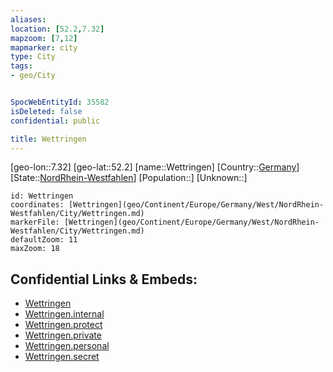 ```yaml
---
aliases: 
location: [52.2,7.32]
mapzoom: [7,12] 
mapmarker: city 
type: City
tags:
- geo/City


SpocWebEntityId: 35582
isDeleted: false
confidential: public

title: Wettringen
---
```

[geo-lon::7.32]
[geo-lat::52.2]
[name::Wettringen]
[Country::[Germany](geo/Continent/Europe/Germany.md)]
[State::[NordRhein-Westfahlen](NordRhein-Westfahlen)]
[Population::]
[Unknown::]


```leaflet
id: Wettringen
coordinates: [Wettringen](geo/Continent/Europe/Germany/West/NordRhein-Westfahlen/City/Wettringen.md)
markerFile: [Wettringen](geo/Continent/Europe/Germany/West/NordRhein-Westfahlen/City/Wettringen.md)
defaultZoom: 11 
maxZoom: 18
```


## Confidential Links & Embeds: 
- [Wettringen](../../../../../../../../_public/geo/Continent/Europe/Germany/West/NordRhein-Westfahlen/City/Wettringen.md) 
- [Wettringen.internal](../../../../../../../../_internal/geo/Continent/Europe/Germany/West/NordRhein-Westfahlen/City/Wettringen.internal.md) 
- [Wettringen.protect](../../../../../../../../_protect/geo/Continent/Europe/Germany/West/NordRhein-Westfahlen/City/Wettringen.protect.md) 
- [Wettringen.private](../../../../../../../../_private/geo/Continent/Europe/Germany/West/NordRhein-Westfahlen/City/Wettringen.private.md) 
- [Wettringen.personal](../../../../../../../../_personal/geo/Continent/Europe/Germany/West/NordRhein-Westfahlen/City/Wettringen.personal.md) 
- [Wettringen.secret](../../../../../../../../_secret/geo/Continent/Europe/Germany/West/NordRhein-Westfahlen/City/Wettringen.secret.md) 
